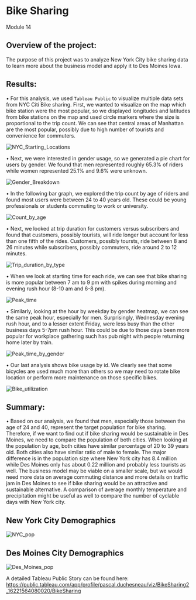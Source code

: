 # Bike Sharing
Module 14

## Overview of the project:
The purpose of this project was to analyze New York City bike sharing data to learn more about the business model and apply it to Des Moines Iowa.

## Results:
•	For this analysis, we used `Tableau Public` to visualize multiple data sets from NYC Citi Bike sharing. First, we wanted to visualize on the map which bike station were the most popular, so we displayed longitudes and latitudes from bike stations on the map and used circle markers where the size is proportional to the trip count. We can see that central areas of Manhattan are the most popular, possibly due to high number of tourists and convenience for commuters.

![NYC_Starting_Locations](Resources/NYC_Starting_Locations.png)



•	Next, we were interested in gender usage, so we generated a pie chart for users by gender. We found that men represented roughly 65.3% of riders while women represented 25.1% and 9.6% were unknown.


![Gender_Breakdown](Resources/Gender_Breakdown.png)


•	In the following bar graph, we explored the trip count by age of riders and found most users were between 24 to 40 years old. These could be young professionals or students commuting to work or university.


![Count_by_age](Resources/Count_by_age.png)


•	Next, we looked at trip duration for customers versus subscribers and found that customers, possibly tourists, will ride longer but account for less than one fifth of the rides. Customers, possibly toursts, ride between 8 and 26 minutes while subscribers, possibly commuters, ride around 2 to 12 minutes. 


![Trip_duration_by_type](Resources/Trip_duration_by_type.png)


•	When we look at starting time for each ride, we can see that bike sharing is more popular between 7 am to 9 pm with spikes during morning and evening rush hour (8-10 am and 6-8 pm).


![Peak_time](Resources/Peak_time.png)


•	Similarly, looking at the hour by weekday by gender heatmap, we can see the same peak hour, especially for men. Surprisingly, Wednesday evening rush hour, and to a lesser extent Friday, were less busy than the other business days 5-7pm rush hour. This could be due to those days been more popular for workplace gathering such has pub night with people returning home later by train.


![Peak_time_by_gender](Resources/Peak_time_by_gender.png)


•	Our last analysis shows bike usage by id. We clearly see that some bicycles are used much more than others so we may need to rotate bike location or perform more maintenance on those specific bikes.


![Bike_utilization](Resources/Bike_utilization.png)



## Summary:
•	Based on our analysis, we found that men, especially those between the age of 24 and 40, represent the target population for bike sharing. Therefore, if we want to find out if bike sharing would be sustainable in Des Moines, we need to compare the population of both cities. When looking at the population by age, both cities have similar percentage of 20 to 39 years old. Both cities also have similar ratio of male to female. The major difference is in the population size where New York city has 8.4 million while Des Moines only has about 0.22 million and probably less tourists as well. The business model may be viable on a smaller scale, but we would need more data on average commuting distance and more details on traffic jam in Des Moines to see if bike sharing would be an attractive and sustainable alternative. A comparison of average monthly temperature and precipitation might be useful as well to compare the number of cyclable days with New York city. 


## New York City Demographics
![NYC_pop](Resources/NYC_pop.png)


## Des Moines City Demographics
![Des_Moines_pop](Resources/Des_Moines_pop.png)


A detailed Tableau Public Story can be found here: https://public.tableau.com/app/profile/pascal.duchesneau/viz/BikeSharing2_16221564080020/BikeSharing
